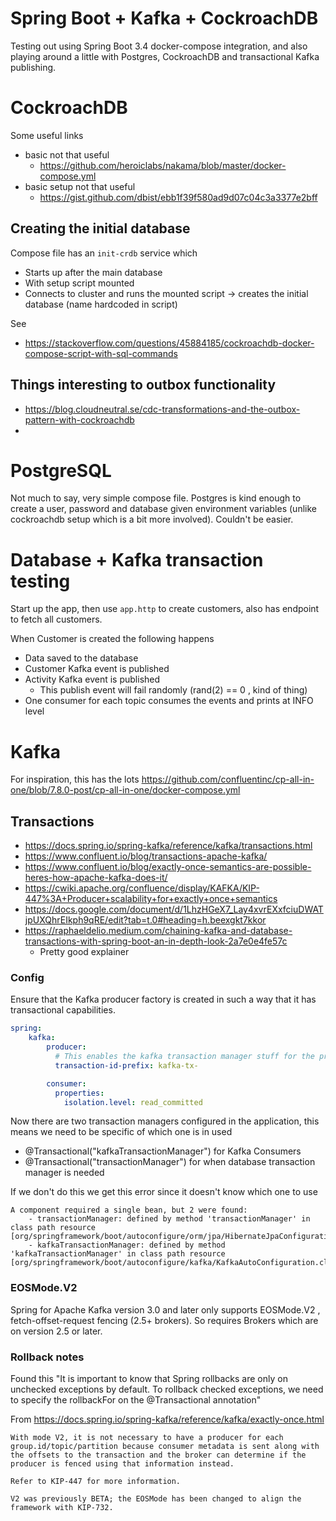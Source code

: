 

# Spring Boot + Kafka + CockroachDB

Testing out using Spring Boot 3.4 docker-compose integration, and also playing around a little with Postgres, CockroachDB and transactional Kafka publishing.

# CockroachDB

Some useful links
- basic not that useful
  - https://github.com/heroiclabs/nakama/blob/master/docker-compose.yml
- basic setup not that useful
  - https://gist.github.com/dbist/ebb1f39f580ad9d07c04c3a3377e2bff

## Creating the initial database

Compose file has an `init-crdb` service which
- Starts up after the main database
- With setup script mounted
- Connects to cluster and runs the mounted script -> creates the initial database (name hardcoded in script)

See
- https://stackoverflow.com/questions/45884185/cockroachdb-docker-compose-script-with-sql-commands

## Things interesting to outbox functionality

- https://blog.cloudneutral.se/cdc-transformations-and-the-outbox-pattern-with-cockroachdb
- 


# PostgreSQL

Not much to say, very simple compose file. Postgres is kind enough to create a user, password and database given 
environment variables (unlike cockroachdb setup which is a bit more involved).
Couldn't be easier.

# Database + Kafka transaction testing
Start up the app, then use `app.http` to create customers, also has endpoint to fetch all customers.

When Customer is created the following happens
- Data saved to the database
- Customer Kafka event is published
- Activity Kafka event is published
  - This publish event will fail randomly (rand(2) == 0 , kind of thing)
- One consumer for each topic consumes the events and prints at INFO level


# Kafka

For inspiration, this has the lots https://github.com/confluentinc/cp-all-in-one/blob/7.8.0-post/cp-all-in-one/docker-compose.yml 


## Transactions

- https://docs.spring.io/spring-kafka/reference/kafka/transactions.html
- https://www.confluent.io/blog/transactions-apache-kafka/
- https://www.confluent.io/blog/exactly-once-semantics-are-possible-heres-how-apache-kafka-does-it/
- https://cwiki.apache.org/confluence/display/KAFKA/KIP-447%3A+Producer+scalability+for+exactly+once+semantics
- https://docs.google.com/document/d/1LhzHGeX7_Lay4xvrEXxfciuDWATjpUXQhrEIkph9qRE/edit?tab=t.0#heading=h.beexgkt7kkor
- https://raphaeldelio.medium.com/chaining-kafka-and-database-transactions-with-spring-boot-an-in-depth-look-2a7e0e4fe57c
  - Pretty good explainer

### Config
Ensure that the Kafka producer factory is created in such a way that it has transactional capabilities.
```yaml
spring:
    kafka:
        producer:
          # This enables the kafka transaction manager stuff for the producer
          transaction-id-prefix: kafka-tx-

        consumer:
          properties:
            isolation.level: read_committed
```
Now there are two transaction managers configured in the application, this means we need to be specific of which one is in used
- @Transactional("kafkaTransactionManager") for Kafka Consumers
- @Transactional("transactionManager") for when database transaction manager is needed

If we don't do this we get this error since it doesn't know which one to use
```
A component required a single bean, but 2 were found:
 	- transactionManager: defined by method 'transactionManager' in class path resource [org/springframework/boot/autoconfigure/orm/jpa/HibernateJpaConfiguration.class]
 	- kafkaTransactionManager: defined by method 'kafkaTransactionManager' in class path resource [org/springframework/boot/autoconfigure/kafka/KafkaAutoConfiguration.class]

```

### EOSMode.V2 
Spring for Apache Kafka version 3.0 and later only supports EOSMode.V2 , fetch-offset-request fencing (2.5+ brokers).  So requires Brokers which are on version 2.5 or later.


### Rollback notes
Found this "It is important to know that Spring rollbacks are only on unchecked exceptions by default. To rollback checked exceptions, we need to specify the rollbackFor on the @Transactional annotation"

From https://docs.spring.io/spring-kafka/reference/kafka/exactly-once.html
```
With mode V2, it is not necessary to have a producer for each group.id/topic/partition because consumer metadata is sent along with the offsets to the transaction and the broker can determine if the producer is fenced using that information instead.

Refer to KIP-447 for more information.

V2 was previously BETA; the EOSMode has been changed to align the framework with KIP-732.
```